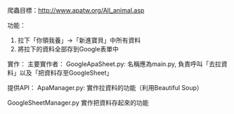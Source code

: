 爬蟲目標：http://www.apatw.org/All_animal.asp

功能：
1. 拉下「你領我養」->「新進寶貝」中所有資料
2. 將拉下的資料全部存到Google表單中

實作：
主要實作者：
GoogleApaSheet.py:
名稱應為main.py, 負責呼叫「去拉資料」以及「把資料存至GoogleSheet」

提供API：
ApaManager.py:
實作拉資料的功能（利用Beautiful Soup）

GoogleSheetManager.py 
實作把資料存起來的功能
